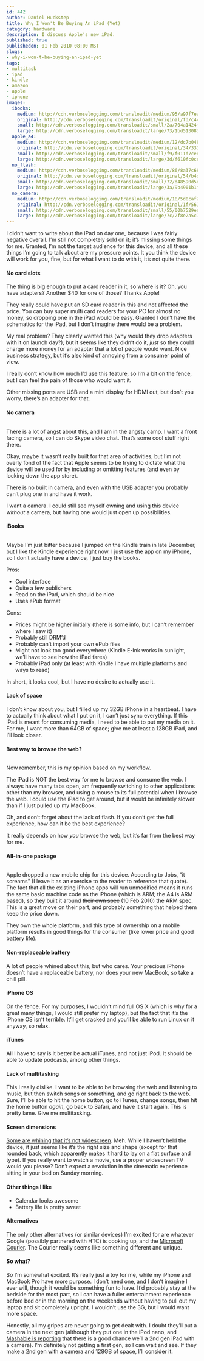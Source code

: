 ```yaml
--- 
id: 442
author: Daniel Huckstep
title: Why I Won't Be Buying An iPad (Yet)
category: hardware
description: I discuss Apple's new iPad.
published: true
publishedon: 01 Feb 2010 08:00 MST
slugs: 
- why-i-won-t-be-buying-an-ipad-yet
tags: 
- multitask
- ipad
- kindle
- amazon
- apple
- iphone
images: 
  ibooks: 
    medium: http://cdn.verboselogging.com/transloadit/medium/95/a97f7ea04ebefaeb2ba2de617f1a42/ibooks.jpg
    original: http://cdn.verboselogging.com/transloadit/original/fd/c4c1b52bde7cb724f0e18d6d23f69d/ibooks.jpg
    small: http://cdn.verboselogging.com/transloadit/small/2a/704a1424f52d59a693f4365c03e755/ibooks.jpg
    large: http://cdn.verboselogging.com/transloadit/large/73/1bd513083379ef73868dc876479600/ibooks.jpg
  apple_a4: 
    medium: http://cdn.verboselogging.com/transloadit/medium/12/dc7b048641b331fc55be4316b3200a/apple-a4.jpg
    original: http://cdn.verboselogging.com/transloadit/original/34/3315452d8970c04d60b3acfe762d48/apple-a4.jpg
    small: http://cdn.verboselogging.com/transloadit/small/f9/f011d7cee70d718a9292b1c4cf6efb/apple-a4.jpg
    large: http://cdn.verboselogging.com/transloadit/large/3d/f610fc0cedcbf7092e0652c8d8a497/apple-a4.jpg
  no_flash: 
    medium: http://cdn.verboselogging.com/transloadit/medium/86/8a37c6850e7098f49f31f54a3d6c93/no-flash.jpg
    original: http://cdn.verboselogging.com/transloadit/original/54/b4dbee81379450425f60e1f9225b7f/no-flash.jpg
    small: http://cdn.verboselogging.com/transloadit/small/72/d48590d5e8af98a1407c71a52d93dc/no-flash.jpg
    large: http://cdn.verboselogging.com/transloadit/large/3a/9b4901b1f7e1d46e9ec5ff1f83a770/no-flash.jpg
  no_camera: 
    medium: http://cdn.verboselogging.com/transloadit/medium/18/5d0caf24c2e024132fd3423e443abd/no-camera.jpg
    original: http://cdn.verboselogging.com/transloadit/original/1f/561a80f966c94afb2d54a7883b022a/no-camera.jpg
    small: http://cdn.verboselogging.com/transloadit/small/55/00b7529ea25320f33f497c3ca654da/no-camera.jpg
    large: http://cdn.verboselogging.com/transloadit/large/7c/2f8e2a5c76abdf453bf7eb0f29e29e/no-camera.jpg
---
```

<p>I didn&#8217;t want to write about the iPad on day one, because I was fairly negative overall. I&#8217;m still not completely sold on it; it&#8217;s missing some things for me. Granted, I&#8217;m not the target audience for this device, and all these things I&#8217;m going to talk about are my pressure points. It you think the device will work for you, fine, but for what I want to do with it, it&#8217;s not quite there.</p>
<h4>No card slots</h4>
<p>The thing is big enough to put a card reader in it, so where is it? Oh, you have adapters? Another $40 for one of those? Thanks Apple!</p>
<p>They really could have put an SD card reader in this and not affected the price. You can buy super multi card readers for your PC for almost no money, so dropping one in the iPad would be easy. Granted I don&#8217;t have the schematics for the iPad, but I don&#8217;t imagine there would be a problem.</p>
<p>My real problem? They clearly wanted this (why would they drop adapters with it on launch day?), but it seems like they didn&#8217;t do it, <em>just</em> so they could charge more money for an adapter that a lot of people would want. Nice business strategy, but it&#8217;s also kind of annoying from a consumer point of view.</p>
<p>I really don&#8217;t know how much I&#8217;d use this feature, so I&#8217;m a bit on the fence, but I can feel the pain of those who would want it.</p>
<p>Other missing ports are <span class="caps">USB</span> and a mini display for <span class="caps">HDMI</span> out, but don&#8217;t you worry, there&#8217;s an adapter for that.</p>
<h4>No camera</h4>
<p><figure><img src="http://cdn.verboselogging.com/transloadit/medium/18/5d0caf24c2e024132fd3423e443abd/no-camera.jpg" class="fleft bbottom bright round medium" alt="" /></figure></p>
<p>There is a lot of angst about this, and I am in the angsty camp. I want a front facing camera, so I can do Skype video chat. That&#8217;s some cool stuff right there.</p>
<p>Okay, maybe it wasn&#8217;t really built for that area of activities, but I&#8217;m not overly fond of the fact that Apple seems to be trying to dictate what the device will be used for by including or omitting features (and even by locking down the app store).</p>
<p>There is no built in camera, and even with the <span class="caps">USB</span> adapter you probably can&#8217;t plug one in and have it work.</p>
<p>I want a camera. I could still see myself owning and using this device <em>without</em> a camera, but having one would just open up possibilities.</p>
<h4>iBooks</h4>
<p><figure><img src="http://cdn.verboselogging.com/transloadit/medium/95/a97f7ea04ebefaeb2ba2de617f1a42/ibooks.jpg" class="fright bbottom bleft round medium" alt="" /></figure></p>
<p>Maybe I&#8217;m just bitter because I jumped on the Kindle train in late December, but I like the Kindle experience right now. I just use the app on my iPhone, so I don&#8217;t actually have a device, I just buy the books.</p>
<p>Pros:</p>
<ul>
	<li>Cool interface</li>
	<li>Quite a few publishers</li>
	<li>Read on the iPad, which should be nice</li>
	<li>Uses ePub format</li>
</ul>
<p>Cons:</p>
<ul>
	<li>Prices might be higher initially (there is some info, but I can&#8217;t remember where I saw it)</li>
	<li>Probably still DRM&#8217;d</li>
	<li>Probably can&#8217;t import your own ePub files</li>
	<li>Might not look too good everywhere (Kindle E-Ink works in sunlight, we&#8217;ll have to see how the iPad fares)</li>
	<li>Probably iPad only (at least with Kindle I have multiple platforms and ways to read)</li>
</ul>
<p>In short, it looks cool, but I have no desire to actually use it.</p>
<h4>Lack of space</h4>
<p>I don&#8217;t know about you, but I filled up my 32GB iPhone in a heartbeat. I have to actually think about what I put on it, I can&#8217;t just sync everything. If this iPad is meant for consuming media, I need to be able to put my media on it. For me, I want more than 64GB of space; give me at least a 128GB iPad, and I&#8217;ll look closer.</p>
<h4>Best way to browse the web?</h4>
<p><figure><img src="http://cdn.verboselogging.com/transloadit/medium/86/8a37c6850e7098f49f31f54a3d6c93/no-flash.jpg" class="fleft bbottom bright round medium" alt="" /></figure></p>
<p>Now remember, this is my opinion based on my workflow.</p>
<p>The iPad is <span class="caps">NOT</span> the best way for me to browse and consume the web. I always have many tabs open, am frequently switching to other applications other than my browser, and using a mouse to its full potential when I browse the web. I could use the iPad to get around, but it would be infinitely slower than if I just pulled up my MacBook.</p>
<p>Oh, and don&#8217;t forget about the lack of flash. If you don&#8217;t get the full experience, how can it be the best experience?</p>
<p>It really depends on how <em>you</em> browse the web, but it&#8217;s far from the best way for me.</p>
<div class='clear'></div>
<h4>All-in-one package</h4>
<p><figure><a href="http://cdn.verboselogging.com/transloadit/original/34/3315452d8970c04d60b3acfe762d48/apple-a4.jpg"><img src="http://cdn.verboselogging.com/transloadit/medium/12/dc7b048641b331fc55be4316b3200a/apple-a4.jpg" class="fright bleft bbottom round medium" alt="" /></a></figure></p>
<p>Apple dropped a new mobile chip for this device. According to Jobs, &#8220;it screams&#8221; (I leave it as an exercise to the reader to reference that quote). The fact that all the existing iPhone apps will run unmodified means it runs the same basic machine code as the iPhone (which is <span class="caps">ARM</span>; the A4 is <span class="caps">ARM</span> based), so they built it around <del>their own spec</del> (10 Feb 2010) the <span class="caps">ARM</span> spec. This is a great move on their part, and probably something that helped them keep the price down.</p>
<p>They own the whole platform, and this type of ownership on a mobile platform results in good things for the consumer (like lower price and good battery life).</p>
<h4>Non-replaceable battery</h4>
<p>A lot of people whined about this, but who cares. Your precious iPhone doesn&#8217;t have a replaceable battery, nor does your new MacBook, so take a chill pill.</p>
<h4>iPhone OS</h4>
<p>On the fence. For my purposes, I wouldn&#8217;t mind full OS X (which is why for a great many things, I would still prefer my laptop), but the fact that it&#8217;s the iPhone OS isn&#8217;t terrible. It&#8217;ll get cracked and you&#8217;ll be able to run Linux on it anyway, so relax.</p>
<h4>iTunes</h4>
<p>All I have to say is it better be actual iTunes, and not just iPod. It should be able to update podcasts, among other things.</p>
<h4>Lack of multitasking</h4>
<p>This I really dislike. I want to be able to be browsing the web and listening to music, but then switch songs or something, and go right back to the web. Sure, I&#8217;ll be able to hit the home button, go to iTunes, change songs, then hit the home button <em>again</em>, go back to Safari, and have it start again. This is pretty lame. Give me multitasking.</p>
<h4>Screen dimensions</h4>
<p><a href="http://i.gizmodo.com/5458382/8-things-that-suck-about-the-ipad">Some are whining that it&#8217;s not widescreen</a>. Meh. While I haven&#8217;t held the device, it just seems like it&#8217;s the right size and shape (except for that rounded back, which apparently makes it hard to lay on a flat surface and type). If you really want to watch a movie, use a proper widescreen TV would you please? Don&#8217;t expect a revolution in the cinematic experience sitting in your bed on Sunday morning.</p>
<h4>Other things I like</h4>
<ul>
	<li>Calendar looks awesome</li>
	<li>Battery life is pretty sweet</li>
</ul>
<h4>Alternatives</h4>
<p>The only other alternatives (or similar devices) I&#8217;m excited for are whatever Google (possibly partnered with <span class="caps">HTC</span>) is cooking up, and the <a href="http://gizmodo.com/5365299/courier-first-details-of-microsofts-secret-tablet">Microsoft Courier</a>. The Courier really seems like something different and unique.</p>
<h4>So what?</h4>
<p>So I&#8217;m somewhat excited. It&#8217;s really just a toy for me, while my iPhone and MacBook Pro have more purpose. I don&#8217;t need one, and I don&#8217;t imagine I ever will, though it would be something fun to have. It&#8217;d probably stay at the bedside for the most part, so I can have a fuller entertainment experience before bed or in the morning on the weekends without having to pull out my laptop and sit completely upright. I wouldn&#8217;t use the 3G, but I would want more space.</p>
<p>Honestly, all my gripes are never going to get dealt with. I doubt they&#8217;ll put a camera in the next gen (although they put one in the iPod nano, and <a href="http://mashable.com/2010/01/30/ipad-camera-support/">Mashable is reporting</a> that there is a good chance we&#8217;ll a 2nd gen iPad with a camera). I&#8217;m definitely not getting a first gen, so I can wait and see. If they make a 2nd gen with a camera and 128GB of space, I&#8217;ll consider it.</p>